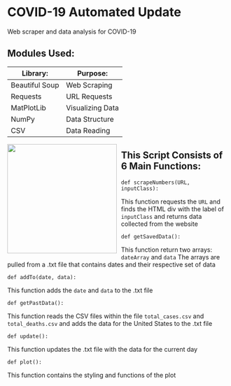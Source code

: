 # COVID-19 Automated Update
Web scraper and data analysis for COVID-19 

## Modules Used:

Library:      | Purpose:
------------- | -------------
Beautiful Soup  | Web Scraping
Requests  | URL Requests
MatPlotLib | Visualizing Data
NumPy | Data Structure
CSV | Data Reading

<img src = "" width=250 style="float: left; margin-right: 10px;"/>

## This Script Consists of 6 Main Functions:
```Python3
def scrapeNumbers(URL, inputClass):
```
This function requests the `URL` and finds the HTML div with the label of `inputClass` and returns data collected from the website
```Python3
def getSavedData():
 ```
 This function return two arrays: `dateArray` and `data`
 The arrays are pulled from a .txt file that contains dates and their respective set of data
```Python3
def addTo(date, data):
 ```
 This function adds the `date` and `data` to the .txt file
 ```Python3
 def getPastData():
 ```
 This function reads the CSV files within the file `total_cases.csv` and `total_deaths.csv` and adds the data for the United States to the .txt file
 ```Python3
 def update():
 ```
 This function updates the .txt file with the data for the current day
 ```Python3
 def plot():
 ```
 This function contains the styling and functions of the plot 
